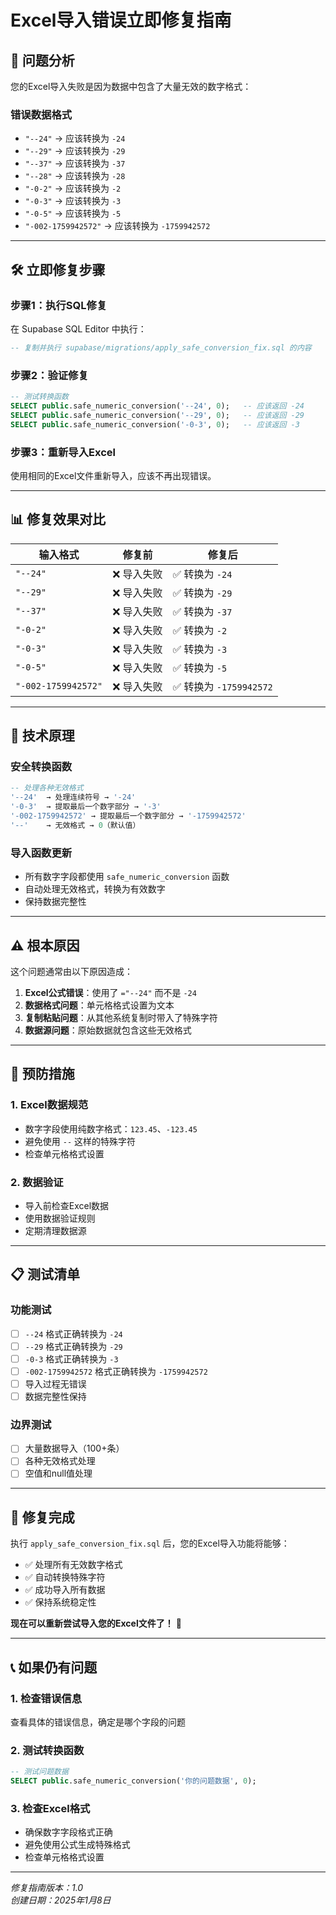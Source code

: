 # Excel导入错误立即修复指南

## 🚨 问题分析

您的Excel导入失败是因为数据中包含了大量无效的数字格式：

### 错误数据格式
- `"--24"` → 应该转换为 `-24`
- `"--29"` → 应该转换为 `-29`
- `"--37"` → 应该转换为 `-37`
- `"--28"` → 应该转换为 `-28`
- `"-0-2"` → 应该转换为 `-2`
- `"-0-3"` → 应该转换为 `-3`
- `"-0-5"` → 应该转换为 `-5`
- `"-002-1759942572"` → 应该转换为 `-1759942572`

---

## 🛠️ 立即修复步骤

### 步骤1：执行SQL修复
在 Supabase SQL Editor 中执行：
```sql
-- 复制并执行 supabase/migrations/apply_safe_conversion_fix.sql 的内容
```

### 步骤2：验证修复
```sql
-- 测试转换函数
SELECT public.safe_numeric_conversion('--24', 0);   -- 应该返回 -24
SELECT public.safe_numeric_conversion('--29', 0);   -- 应该返回 -29
SELECT public.safe_numeric_conversion('-0-3', 0);   -- 应该返回 -3
```

### 步骤3：重新导入Excel
使用相同的Excel文件重新导入，应该不再出现错误。

---

## 📊 修复效果对比

| 输入格式 | 修复前 | 修复后 |
|---------|--------|--------|
| `"--24"` | ❌ 导入失败 | ✅ 转换为 `-24` |
| `"--29"` | ❌ 导入失败 | ✅ 转换为 `-29` |
| `"--37"` | ❌ 导入失败 | ✅ 转换为 `-37` |
| `"-0-2"` | ❌ 导入失败 | ✅ 转换为 `-2` |
| `"-0-3"` | ❌ 导入失败 | ✅ 转换为 `-3` |
| `"-0-5"` | ❌ 导入失败 | ✅ 转换为 `-5` |
| `"-002-1759942572"` | ❌ 导入失败 | ✅ 转换为 `-1759942572` |

---

## 🔧 技术原理

### 安全转换函数
```sql
-- 处理各种无效格式
'--24'  → 处理连续符号 → '-24'
'-0-3'  → 提取最后一个数字部分 → '-3'
'-002-1759942572' → 提取最后一个数字部分 → '-1759942572'
'--'    → 无效格式 → 0（默认值）
```

### 导入函数更新
- 所有数字字段都使用 `safe_numeric_conversion` 函数
- 自动处理无效格式，转换为有效数字
- 保持数据完整性

---

## ⚠️ 根本原因

这个问题通常由以下原因造成：

1. **Excel公式错误**：使用了 `="--24"` 而不是 `-24`
2. **数据格式问题**：单元格格式设置为文本
3. **复制粘贴问题**：从其他系统复制时带入了特殊字符
4. **数据源问题**：原始数据就包含这些无效格式

---

## 🎯 预防措施

### 1. Excel数据规范
- 数字字段使用纯数字格式：`123.45`、`-123.45`
- 避免使用 `--` 这样的特殊字符
- 检查单元格格式设置

### 2. 数据验证
- 导入前检查Excel数据
- 使用数据验证规则
- 定期清理数据源

---

## 📋 测试清单

### 功能测试
- [ ] `--24` 格式正确转换为 `-24`
- [ ] `--29` 格式正确转换为 `-29`
- [ ] `-0-3` 格式正确转换为 `-3`
- [ ] `-002-1759942572` 格式正确转换为 `-1759942572`
- [ ] 导入过程无错误
- [ ] 数据完整性保持

### 边界测试
- [ ] 大量数据导入（100+条）
- [ ] 各种无效格式处理
- [ ] 空值和null值处理

---

## 🎉 修复完成

执行 `apply_safe_conversion_fix.sql` 后，您的Excel导入功能将能够：

- ✅ 处理所有无效数字格式
- ✅ 自动转换特殊字符
- ✅ 成功导入所有数据
- ✅ 保持系统稳定性

**现在可以重新尝试导入您的Excel文件了！** 🚀

---

## 📞 如果仍有问题

### 1. 检查错误信息
查看具体的错误信息，确定是哪个字段的问题

### 2. 测试转换函数
```sql
-- 测试问题数据
SELECT public.safe_numeric_conversion('你的问题数据', 0);
```

### 3. 检查Excel格式
- 确保数字字段格式正确
- 避免使用公式生成特殊格式
- 检查单元格格式设置

---

*修复指南版本：1.0*  
*创建日期：2025年1月8日*
